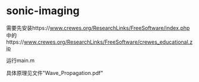 # sonic-imaging

需要先安装https://www.crewes.org/ResearchLinks/FreeSoftware/index.php
中的https://www.crewes.org/ResearchLinks/FreeSoftware/crewes_educational.zip

运行main.m

具体原理见文件"Wave_Propagation.pdf"
